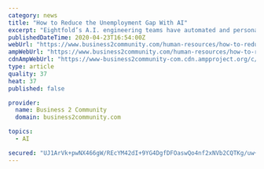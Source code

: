 ```yaml
---
category: news
title: "How to Reduce the Unemployment Gap With AI"
excerpt: "Eightfold’s A.I. engineering teams have automated and personalized this contact as well, expediting the process even further. Hiring companies can add onboarding instructions to allow new hires to start as soon as they are ready and have real-time views of their hiring dashboard shown below: Combining A.I.’s innate strengths with H.R. and ..."
publishedDateTime: 2020-04-23T16:54:00Z
webUrl: "https://www.business2community.com/human-resources/how-to-reduce-the-unemployment-gap-with-ai-02304128"
ampWebUrl: "https://www.business2community.com/human-resources/how-to-reduce-the-unemployment-gap-with-ai-02304128/amp"
cdnAmpWebUrl: "https://www-business2community-com.cdn.ampproject.org/c/s/www.business2community.com/human-resources/how-to-reduce-the-unemployment-gap-with-ai-02304128/amp"
type: article
quality: 37
heat: 37
published: false

provider:
  name: Business 2 Community
  domain: business2community.com

topics:
  - AI

secured: "UJ1ArVk+pwNX466gW/REcYM42dI+9YG4DgfDFOaswQo4nf2xNVb2CQTKg/uw+xeemnRF0iyR0zu1HdESV/wscfIfS+uBBf4IWfxieUEzpyyEzg06oS/KQ8pyWodcEGr9jZ1T0xWdN2/1/Pi5R6dhXu0dxhHums6UEET85+uGs7lPrK7sFBHx5FusOGiGfVCd6y7M10T5lPbce+2YAyPIh2xjCCr+gFN1fPB0u1VDbFowPVEOv5cvR0zO0hed/u9/41zZ8L2SuEsPJEJU5mQU30c1zM+ETADRnWrEbzCVixeh4MSwji6Qww8/yT63GdGqTUDkpCsvMnp0zGH7GLf1FcZz3WFLpmA4bpiFLdbjKu5vUx/2ITvTQfwKcat1bvSKGP8VDXNm0VNAHsaskJRuO4fyfDoOBhHAn7IS5Pzpy6ZhkFLZeHYkfo6uQ9j8CffkjQkD+gyc0NidZAvx1Ze/Eg2rRkXlUCGiezNigXPK4TU=;qrGFERsVz1hDNAyRi9CQnQ=="
---
```


